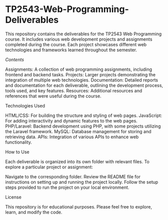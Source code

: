 # TP2543-Web-Programming-Deliverables

This repository contains the deliverables for the TP2543 Web Programming course. It includes various web development projects and assignments completed during the course. Each project showcases different web technologies and frameworks learned throughout the semester.

*Contents*

Assignments: A collection of web programming assignments, including frontend and backend tasks.
Projects: Larger projects demonstrating the integration of multiple web technologies.
Documentation: Detailed reports and documentation for each deliverable, outlining the development process, tools used, and key features.
Resources: Additional resources and references that were useful during the course.

Technologies Used

HTML/CSS: For building the structure and styling of web pages.
JavaScript: For adding interactivity and dynamic features to the web pages.
PHP/Laravel: Backend development using PHP, with some projects utilizing the Laravel framework.
MySQL: Database management for storing and retrieving data.
APIs: Integration of various APIs to enhance web functionality.

How to Use

Each deliverable is organized into its own folder with relevant files. To explore a particular project or assignment:

Navigate to the corresponding folder.
Review the README file for instructions on setting up and running the project locally.
Follow the setup steps provided to run the project on your local environment.

License

This repository is for educational purposes. Please feel free to explore, learn, and modify the code.
